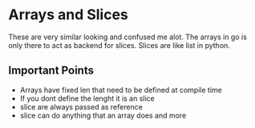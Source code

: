 # Arrays and Slices

These are very similar looking and confused me alot. The arrays in go is only there to act as backend for slices. Slices are like list in python.

## Important Points
+ Arrays have fixed len that need to be defined at compile time
+ If you dont define the lenght it is an slice
+ slice are always passed as reference
+ slice can do anything that an array does and more
